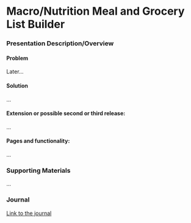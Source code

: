 # Macro/Nutrition Meal and Grocery List Builder

### Presentation Description/Overview
#### Problem
Later...

#### Solution
...

#### Extension or possible second or third release:
...

#### Pages and functionality:
...

### Supporting Materials
...

### Journal

[Link to the journal](Journal.md)
